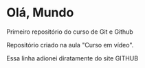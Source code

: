 # Olá, Mundo
 Primeiro repositório do curso de Git e Github

 Repositório criado na aula "Curso em vídeo".

Essa linha adionei diratamente do site GITHUB
